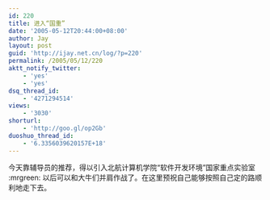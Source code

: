 ```yaml
---
id: 220
title: 进入“国重”
date: '2005-05-12T20:44:00+08:00'
author: Jay
layout: post
guid: 'http://ijay.net.cn/log/?p=220'
permalink: /2005/05/12/220
aktt_notify_twitter:
    - 'yes'
    - 'yes'
dsq_thread_id:
    - '4271294514'
views:
    - '3030'
shorturl:
    - 'http://goo.gl/op2Gb'
duoshuo_thread_id:
    - '6.3356039620157E+18'
---
```


今天靠辅导员的推荐，得以引入北航计算机学院“软件开发环境”国家重点实验室 :mrgreen: 以后可以和大牛们并肩作战了。在这里预祝自己能够按照自己定的路顺利地走下去。